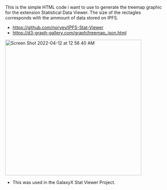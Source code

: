 This is the simple HTML code i want to use to generate the treemap graphic for the extension Statistical Data Viewer. The size of the rectagles corresponds with the ammount of data stored on IPFS.
- https://github.com/noryev/IPFS-Stat-Viewer
- https://d3-graph-gallery.com/graph/treemap_json.html

<img width="435" alt="Screen Shot 2022-04-12 at 12 56 40 AM" src="https://user-images.githubusercontent.com/30084404/163505543-5e29fe6d-94b2-42d4-b8a8-e68547f12a44.png">

- This was used in the GalaxyX Stat Viewer Project. 
